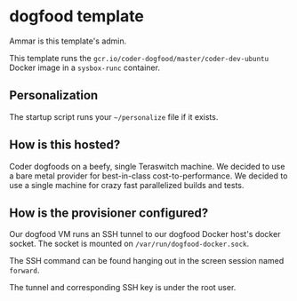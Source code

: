 # dogfood template

Ammar is this template's admin.

This template runs the `gcr.io/coder-dogfood/master/coder-dev-ubuntu` Docker
image in a `sysbox-runc` container.

## Personalization

The startup script runs your `~/personalize` file if it exists.

## How is this hosted?

Coder dogfoods on a beefy, single Teraswitch machine. We decided to use
a bare metal provider for best-in-class cost-to-performance. We decided to
use a single machine for crazy fast parallelized builds and tests.

## How is the provisioner configured?

Our dogfood VM runs an SSH tunnel to our dogfood Docker host's docker socket.
The socket is mounted on `/var/run/dogfood-docker.sock`.

The SSH command can be found hanging out in the screen session named
`forward`.

The tunnel and corresponding SSH key is under the root user.
